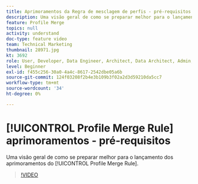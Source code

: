 ```yaml
---
title: Aprimoramentos da Regra de mesclagem de perfis - pré-requisitos
description: Uma visão geral de como se preparar melhor para o lançamento das Melhorias da regra de mesclagem de perfis.
feature: Profile Merge
topics: null
activity: understand
doc-type: feature video
team: Technical Marketing
thumbnail: 28971.jpg
kt: 3692
role: User, Developer, Data Engineer, Architect, Data Architect, Admin, Leader
level: Beginner
exl-id: f455c256-30a0-4a4c-8617-2542dbe05a6b
source-git-commit: 124f03208f2b4e3b109b3f02a2d3d59210da5cc7
workflow-type: tm+mt
source-wordcount: '34'
ht-degree: 0%

---
```


# [!UICONTROL Profile Merge Rule] aprimoramentos - pré-requisitos

Uma visão geral de como se preparar melhor para o lançamento dos aprimoramentos do [!UICONTROL Profile Merge Rule].

>[!VIDEO](https://video.tv.adobe.com/v/32584/?quality=12&captions=por_br)
